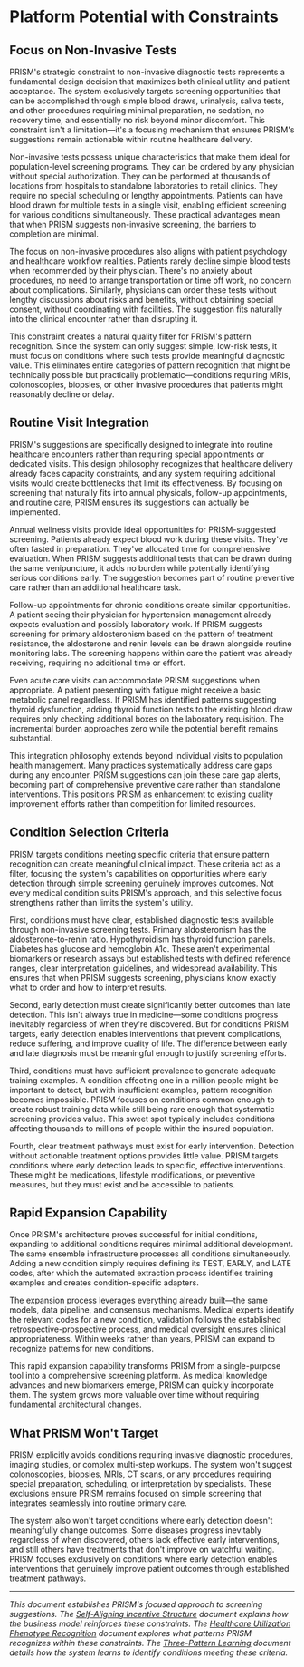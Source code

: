 # Platform Potential with Constraints

## Focus on Non-Invasive Tests

PRISM's strategic constraint to non-invasive diagnostic tests represents a fundamental design decision that maximizes both clinical utility and patient acceptance. The system exclusively targets screening opportunities that can be accomplished through simple blood draws, urinalysis, saliva tests, and other procedures requiring minimal preparation, no sedation, no recovery time, and essentially no risk beyond minor discomfort. This constraint isn't a limitation—it's a focusing mechanism that ensures PRISM's suggestions remain actionable within routine healthcare delivery.

Non-invasive tests possess unique characteristics that make them ideal for population-level screening programs. They can be ordered by any physician without special authorization. They can be performed at thousands of locations from hospitals to standalone laboratories to retail clinics. They require no special scheduling or lengthy appointments. Patients can have blood drawn for multiple tests in a single visit, enabling efficient screening for various conditions simultaneously. These practical advantages mean that when PRISM suggests non-invasive screening, the barriers to completion are minimal.

The focus on non-invasive procedures also aligns with patient psychology and healthcare workflow realities. Patients rarely decline simple blood tests when recommended by their physician. There's no anxiety about procedures, no need to arrange transportation or time off work, no concern about complications. Similarly, physicians can order these tests without lengthy discussions about risks and benefits, without obtaining special consent, without coordinating with facilities. The suggestion fits naturally into the clinical encounter rather than disrupting it.

This constraint creates a natural quality filter for PRISM's pattern recognition. Since the system can only suggest simple, low-risk tests, it must focus on conditions where such tests provide meaningful diagnostic value. This eliminates entire categories of pattern recognition that might be technically possible but practically problematic—conditions requiring MRIs, colonoscopies, biopsies, or other invasive procedures that patients might reasonably decline or delay.

## Routine Visit Integration

PRISM's suggestions are specifically designed to integrate into routine healthcare encounters rather than requiring special appointments or dedicated visits. This design philosophy recognizes that healthcare delivery already faces capacity constraints, and any system requiring additional visits would create bottlenecks that limit its effectiveness. By focusing on screening that naturally fits into annual physicals, follow-up appointments, and routine care, PRISM ensures its suggestions can actually be implemented.

Annual wellness visits provide ideal opportunities for PRISM-suggested screening. Patients already expect blood work during these visits. They've often fasted in preparation. They've allocated time for comprehensive evaluation. When PRISM suggests additional tests that can be drawn during the same venipuncture, it adds no burden while potentially identifying serious conditions early. The suggestion becomes part of routine preventive care rather than an additional healthcare task.

Follow-up appointments for chronic conditions create similar opportunities. A patient seeing their physician for hypertension management already expects evaluation and possibly laboratory work. If PRISM suggests screening for primary aldosteronism based on the pattern of treatment resistance, the aldosterone and renin levels can be drawn alongside routine monitoring labs. The screening happens within care the patient was already receiving, requiring no additional time or effort.

Even acute care visits can accommodate PRISM suggestions when appropriate. A patient presenting with fatigue might receive a basic metabolic panel regardless. If PRISM has identified patterns suggesting thyroid dysfunction, adding thyroid function tests to the existing blood draw requires only checking additional boxes on the laboratory requisition. The incremental burden approaches zero while the potential benefit remains substantial.

This integration philosophy extends beyond individual visits to population health management. Many practices systematically address care gaps during any encounter. PRISM suggestions can join these care gap alerts, becoming part of comprehensive preventive care rather than standalone interventions. This positions PRISM as enhancement to existing quality improvement efforts rather than competition for limited resources.

## Condition Selection Criteria

PRISM targets conditions meeting specific criteria that ensure pattern recognition can create meaningful clinical impact. These criteria act as a filter, focusing the system's capabilities on opportunities where early detection through simple screening genuinely improves outcomes. Not every medical condition suits PRISM's approach, and this selective focus strengthens rather than limits the system's utility.

First, conditions must have clear, established diagnostic tests available through non-invasive screening tests. Primary aldosteronism has the aldosterone-to-renin ratio. Hypothyroidism has thyroid function panels. Diabetes has glucose and hemoglobin A1c. These aren't experimental biomarkers or research assays but established tests with defined reference ranges, clear interpretation guidelines, and widespread availability. This ensures that when PRISM suggests screening, physicians know exactly what to order and how to interpret results.

Second, early detection must create significantly better outcomes than late detection. This isn't always true in medicine—some conditions progress inevitably regardless of when they're discovered. But for conditions PRISM targets, early detection enables interventions that prevent complications, reduce suffering, and improve quality of life. The difference between early and late diagnosis must be meaningful enough to justify screening efforts.

Third, conditions must have sufficient prevalence to generate adequate training examples. A condition affecting one in a million people might be important to detect, but with insufficient examples, pattern recognition becomes impossible. PRISM focuses on conditions common enough to create robust training data while still being rare enough that systematic screening provides value. This sweet spot typically includes conditions affecting thousands to millions of people within the insured population.

Fourth, clear treatment pathways must exist for early intervention. Detection without actionable treatment options provides little value. PRISM targets conditions where early detection leads to specific, effective interventions. These might be medications, lifestyle modifications, or preventive measures, but they must exist and be accessible to patients.

## Rapid Expansion Capability

Once PRISM's architecture proves successful for initial conditions, expanding to additional conditions requires minimal additional development. The same ensemble infrastructure processes all conditions simultaneously. Adding a new condition simply requires defining its TEST, EARLY, and LATE codes, after which the automated extraction process identifies training examples and creates condition-specific adapters.

The expansion process leverages everything already built—the same models, data pipeline, and consensus mechanisms. Medical experts identify the relevant codes for a new condition, validation follows the established retrospective-prospective process, and medical oversight ensures clinical appropriateness. Within weeks rather than years, PRISM can expand to recognize patterns for new conditions.

This rapid expansion capability transforms PRISM from a single-purpose tool into a comprehensive screening platform. As medical knowledge advances and new biomarkers emerge, PRISM can quickly incorporate them. The system grows more valuable over time without requiring fundamental architectural changes.

## What PRISM Won't Target

PRISM explicitly avoids conditions requiring invasive diagnostic procedures, imaging studies, or complex multi-step workups. The system won't suggest colonoscopies, biopsies, MRIs, CT scans, or any procedures requiring special preparation, scheduling, or interpretation by specialists. These exclusions ensure PRISM remains focused on simple screening that integrates seamlessly into routine primary care.

The system also won't target conditions where early detection doesn't meaningfully change outcomes. Some diseases progress inevitably regardless of when discovered, others lack effective early interventions, and still others have treatments that don't improve on watchful waiting. PRISM focuses exclusively on conditions where early detection enables interventions that genuinely improve patient outcomes through established treatment pathways.

---

*This document establishes PRISM's focused approach to screening suggestions. The [Self-Aligning Incentive Structure](/42-incentive-structure) document explains how the business model reinforces these constraints. The [Healthcare Utilization Phenotype Recognition](/44-phenotype-recognition) document explores what patterns PRISM recognizes within these constraints. The [Three-Pattern Learning](/14-three-pattern-learning) document details how the system learns to identify conditions meeting these criteria.*
